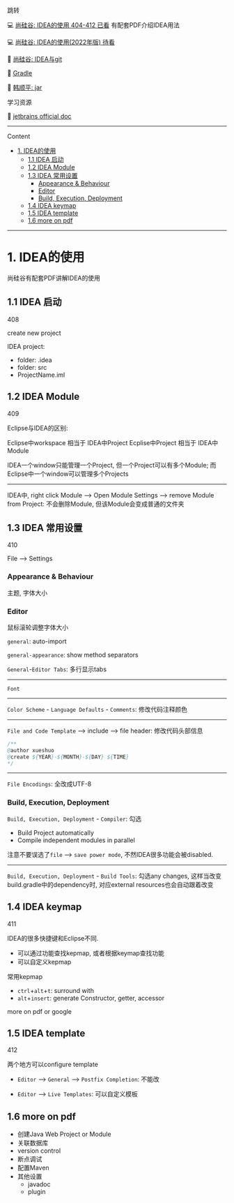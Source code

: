 跳转

:computer: [尚硅谷: IDEA的使用 404-412 已看](https://www.bilibili.com/video/BV1Kb411W75N?p=406&vd_source=c6866d088ad067762877e4b6b23ab9df) 有配套PDF介绍IDEA用法

:computer: [尚硅谷: IDEA的使用(2022年版) 待看](https://www.bilibili.com/video/BV1CK411d7aA?p=1&vd_source=c6866d088ad067762877e4b6b23ab9df)

:pencil: [尚硅谷: IDEA与git](./IDEA_git.md)

:pencil: [Gradle](./IDEA_Gradle.md)

:pencil: [韩顺平: jar](./jar.md)

学习资源

:book: [jetbrains official doc](https://www.jetbrains.com/help/idea/getting-help.html#contact-support)

---
Content 

- [1. IDEA的使用](#1-idea的使用)
  - [1.1 IDEA 启动](#11-idea-启动)
  - [1.2 IDEA Module](#12-idea-module)
  - [1.3 IDEA 常用设置](#13-idea-常用设置)
    - [Appearance \& Behaviour](#appearance--behaviour)
    - [Editor](#editor)
    - [Build, Execution, Deployment](#build-execution-deployment)
  - [1.4 IDEA keymap](#14-idea-keymap)
  - [1.5 IDEA template](#15-idea-template)
  - [1.6 more on pdf](#16-more-on-pdf)

---
# 1. IDEA的使用

尚硅谷有配套PDF讲解IDEA的使用

## 1.1 IDEA 启动 
408

create new project

IDEA project:
+ folder: .idea
+ folder: src
+ ProjectName.iml


## 1.2 IDEA Module
409

Eclipse与IDEA的区别:

Eclipse中workspace 相当于 IDEA中Project
Ecplise中Project 相当于 IDEA中Module

IDEA一个window只能管理一个Project, 但一个Project可以有多个Module;
而Eclipse中一个window可以管理多个Projects

---

IDEA中, right click Module --> Open Module Settings --> remove Module from Project: 不会删除Module, 但该Module会变成普通的文件夹


## 1.3 IDEA 常用设置
410

File --> Settings

### Appearance & Behaviour
主题, 字体大小

### Editor

鼠标滚轮调整字体大小

`general`: auto-import

`general-appearance`: show method separators

`General`-`Editor Tabs`: 多行显示tabs

---
`Font` 

---

`Color Scheme` - `Language Defaults` - `Comments`: 修改代码注释颜色


---

`File and Code Template` --> include --> file header: 修改代码头部信息

```JAVA
/**
@author xueshuo
@create ${YEAR}-${MONTH}-${DAY} ${TIME}
*/
```

---
`File Encodings`: 全改成UTF-8



### Build, Execution, Deployment
`Build, Execution, Deployment` - `Compiler`: 勾选 
+ Build Project automatically
+ Compile independent modules in parallel


注意不要误选了`file` --> `save power mode`, 不然IDEA很多功能会被disabled.

---

`Build, Execution, Deployment` - `Build Tools`: 勾选any changes, 这样当改变build.gradle中的dependency时, 对应external resources也会自动跟着改变

## 1.4 IDEA keymap
411

IDEA的很多快捷键和Eclipse不同. 
+ 可以通过功能查找kepmap, 或者根据keymap查找功能
+ 可以自定义kepmap

常用kepmap
+ `ctrl`+`alt`+`t`:  surround with
+ `alt`+`insert`: generate Constructor, getter, accessor

more on pdf or google


## 1.5 IDEA template
412

两个地方可以configure template
+ `Editor` --> `General` --> `Postfix Completion`: 不能改

+ `Editor` --> `Live Templates`: 可以自定义模板


## 1.6 more on pdf
+ 创建Java Web Project or Module
+ 关联数据库
+ version control
+ 断点调试
+ 配置Maven
+ 其他设置
  + javadoc
  + plugin 


